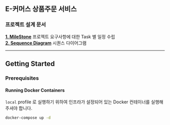 ## E-커머스 상품주문 서비스

### 프로젝트 설계 문서
[**1. MileStone**](https://github.com/users/o3ozzvb/projects/3) 프로젝트 요구사항에 대한 Task 별 일정 수립  
[**2. Sequence Diagram**](docs/SequenceDiagram.md) 시퀀스 다이어그램


---
## Getting Started
### Prerequisites
#### Running Docker Containers
`local` profile 로 실행하기 위하여 인프라가 설정되어 있는 Docker 컨테이너를 실행해주셔야 합니다.
```bash
docker-compose up -d
```